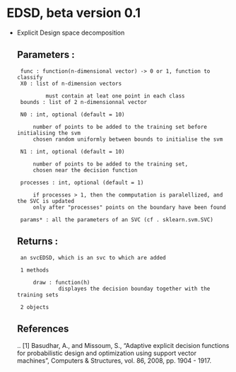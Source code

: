 # EDSD, beta version 0.1

*  Explicit Design space decomposition
    
    Parameters :
    ----------
        func : function(n-dimensional vector) -> 0 or 1, function to classify
        X0 : list of n-dimension vectors
            
                must contain at leat one point in each class
        bounds : list of 2 n-dimensionnal vector
        
        N0 : int, optional (default = 10)
        
            number of points to be added to the training set before initialising the svm
            chosen random uniformly between bounds to initialise the svm
            
        N1 : int, optional (default = 10)
        
            number of points to be added to the training set, 
            chosen near the decision function 
            
        processes : int, optional (default = 1)
        
            if processes > 1, then the commputation is paralellized, and the SVC is updated
            only after "processes" points on the boundary have been found
            
        params* : all the parameters of an SVC (cf . sklearn.svm.SVC)
    
    Returns : 
    ----------
        an svcEDSD, which is an svc to which are added 
        
        1 methods
        
            draw : function(h)
                    displayes the decision bounday together with the training sets
                    
        2 objects            
        
    References
    ----------
    .. [1] Basudhar, A., and Missoum, S., 
           “Adaptive explicit decision functions for probabilistic 
           design and optimization using support vector machines”, 
           Computers & Structures, vol. 86, 2008, pp. 1904 - 1917.
